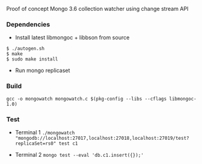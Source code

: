 Proof of concept
Mongo 3.6 collection watcher using change stream API

### Dependencies
- Install latest libmongoc + libbson from source 
```$ git clone https://github.com/mongodb/mongo-c-driver && cd mongo-c-driver
$ ./autogen.sh
$ make
$ sudo make install
```

- Run mongo replicaset

### Build 
`gcc -o mongowatch mongowatch.c $(pkg-config --libs --cflags libmongoc-1.0)`

### Test
- Terminal 1 
```./mongowatch "mongodb://localhost:27017,localhost:27018,localhost:27019/test?replicaSet=rs0" test c1```

- Terminal 2 
```mongo test --eval 'db.c1.insert({});'```

